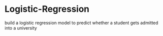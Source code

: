# Logistic-Regression
build a logistic regression model to
predict whether a student gets admitted into a university
